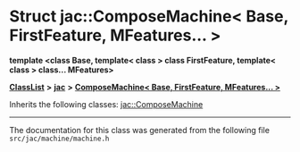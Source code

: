 

# Struct jac::ComposeMachine&lt; Base, FirstFeature, MFeatures... &gt;

**template &lt;class Base, template&lt; class &gt; class FirstFeature, template&lt; class &gt; class... MFeatures&gt;**



[**ClassList**](annotated.md) **>** [**jac**](namespacejac.md) **>** [**ComposeMachine&lt; Base, FirstFeature, MFeatures... &gt;**](structjac_1_1ComposeMachine_3_01Base_00_01FirstFeature_00_01MFeatures_8_8_8_01_4.md)








Inherits the following classes: [jac::ComposeMachine](structjac_1_1ComposeMachine.md)















































































































------------------------------
The documentation for this class was generated from the following file `src/jac/machine/machine.h`

